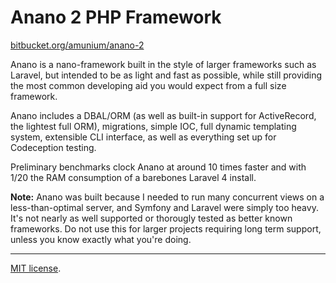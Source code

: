# Anano 2 PHP Framework

[bitbucket.org/amunium/anano-2](https://bitbucket.org/amunium/anano-2)

Anano is a nano-framework built in the style of larger frameworks such as Laravel, but intended to be as light and fast as possible, while still providing the most common developing aid you would expect from a full size framework.

Anano includes a DBAL/ORM (as well as built-in support for ActiveRecord, the lightest full ORM), migrations, simple IOC, full dynamic templating system, extensible CLI interface, as well as everything set up for Codeception testing.

Preliminary benchmarks clock Anano at around 10 times faster and with 1/20 the RAM consumption of a barebones Laravel 4 install.

**Note:** Anano was built because I needed to run many concurrent views on a less-than-optimal server, and Symfony and Laravel were simply too heavy. It's not nearly as well supported or thorougly tested as better known frameworks. Do not use this for larger projects requiring long term support, unless you know exactly what you're doing.

---

[MIT license](http://opensource.org/licenses/MIT).
